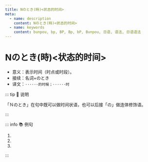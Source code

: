 ```yaml
---
title: Nのとき(時)<状态的时间>
meta:
  - name: description
    content: Nのとき(時)<状态的时间>
  - name: keywords
    content: bunpou, bp, BP, Bp, bP, Bunpou, 日语, 语法, 日语语法
---
```


# Nのとき(時)<状态的时间> <Badge type="warning" text="N4" />

* 意义：表示时间（时点或时段）。
* 接续：名词+のとき
* 译文：`······的时候；······时`

::: tip :bookmark: 说明

「Ｎのとき」在句中既可以做时间状语，也可以后接「の」做连体修饰语。

:::

::: info :books: 例句

1. <grammer-content id='1-4-6-0' sentence="１[年生/ねんせい]**のとき**の[相互/そうご][学習/がくしゅう]はとてもよかったです。" trans='一年级那会儿相互学习可真好哇~' />
2. <grammer-content id='1-4-6-1' sentence="[大学/だいがく][創設/そうせつ]**のとき**は、まだ「还」[学部/がくぶ]は[少/すこ]なかったです。" trans='大学刚创办那会儿，学院还不多。' />
3. <grammer-content id='1-4-6-2' sentence="[王/おう]さんと[李/り]さんは[高校/こうこう]**のとき**の[友達/ともだち]です。" trans='小王和小李在高中那会儿就是朋友了。' />

:::
